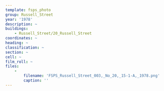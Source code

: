 ```yaml
---
template: fsps_photo
group: Russell_Street
year: '1978'
description: ~
buildings:
    - Russell_Street/20_Russell_Street
coordinates: ~
heading: ~
classification: ~
section: ~
cell: ~
film_roll: ~
files:
    -
        filename: 'FSPS_Russell_Street_003,_No_20,_15-1-A,_1978.png'
        caption: ''
---
```

